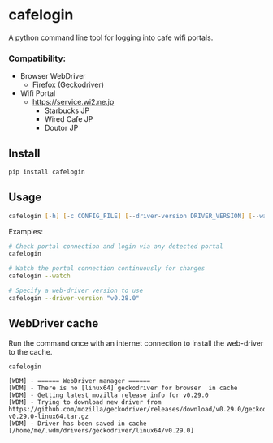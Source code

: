 # cafelogin

A python command line tool for logging into cafe wifi portals.

### Compatibility:
- Browser WebDriver
  - Firefox (Geckodriver)
- Wifi Portal
  - https://service.wi2.ne.jp
    - Starbucks JP
    - Wired Cafe JP
    - Doutor JP

## Install

```zsh
pip install cafelogin
```

## Usage

```zsh
cafelogin [-h] [-c CONFIG_FILE] [--driver-version DRIVER_VERSION] [--watch] [--watch-interval WATCH_INTERVAL]```
```

Examples:

```zsh
# Check portal connection and login via any detected portal
cafelogin

# Watch the portal connection continuously for changes
cafelogin --watch

# Specify a web-driver version to use
cafelogin --driver-version "v0.28.0"
```

## WebDriver cache

Run the command once with an internet connection to install the web-driver to the cache.

```
cafelogin

[WDM] - ====== WebDriver manager ======
[WDM] - There is no [linux64] geckodriver for browser  in cache
[WDM] - Getting latest mozilla release info for v0.29.0
[WDM] - Trying to download new driver from https://github.com/mozilla/geckodriver/releases/download/v0.29.0/geckodriver-v0.29.0-linux64.tar.gz
[WDM] - Driver has been saved in cache [/home/me/.wdm/drivers/geckodriver/linux64/v0.29.0]
```
